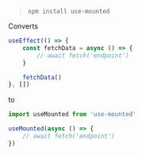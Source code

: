 > `npm install use-mounted`

Converts 

```javascript
useEffect(() => {
    const fetchData = async () => {
        // await fetch('endpoint')
    }

    fetchData()
}, [])
```

to

```javascript
import useMounted from 'use-mounted'

useMounted(async () => {
    // await fetch('endpoint')
})
```